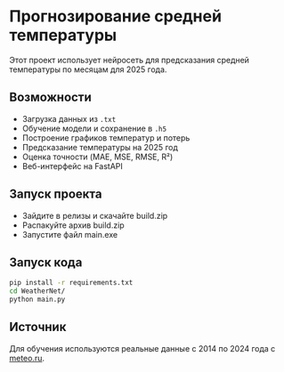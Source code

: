 # Прогнозирование средней температуры  

Этот проект использует нейросеть для предсказания средней температуры по месяцам для 2025 года.

## Возможности  
- Загрузка данных из `.txt`  
- Обучение модели и сохранение в `.h5`  
- Построение графиков температур и потерь  
- Предсказание температуры на 2025 год  
- Оценка точности (MAE, MSE, RMSE, R²)  
- Веб-интерфейс на FastAPI

## Запуск проекта
- Зайдите в релизы и скачайте build.zip
- Распакуйте архив build.zip
- Запустите файл main.exe

## Запуск кода
```sh
pip install -r requirements.txt
cd WeatherNet/
python main.py
```

## Источник
Для обучения используются реальные данные с 2014 по 2024 года с [meteo.ru](https://meteo.ru).  
